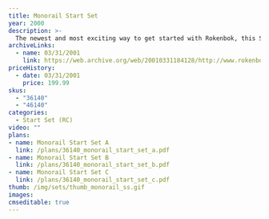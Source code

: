 ```yaml
---
title: Monorail Start Set
year: 2000
description: >-
  The newest and most exciting way to get started with Rokenbok, this Start Set reinterprets the train sets of yesteryear with the cutting-edge technology of today. Integrate classic building and RC vehicles to form an animated cityscape of amazing interactivity and limitless expandability. Multiple track layouts, Rail Tower with Motorized Conveyor, sorting chute with dumping bins, plus RC Monorail Freighter. Includes Command Deck and Control Pad. 265 pieces. Batteries included. Ages 6+. Includes 110 Volt A/C adapter and four AA batteries.
archiveLinks:
  - name: 03/31/2001
    link: https://web.archive.org/web/20010331184128/http://www.rokenbok.com/catalog/pd_ss_monorail.html
priceHistory:
  - date: 03/31/2001
    price: 199.99
skus:
  - "36140"
  - "46140"
categories: 
  - Start Set (RC)
video: ""
plans:
- name: Monorail Start Set A
  link: /plans/36140_monorail_start_set_a.pdf
- name: Monorail Start Set B
  link: /plans/36140_monorail_start_set_b.pdf
- name: Monorail Start Set C
  link: /plans/36140_monorail_start_set_c.pdf
thumb: /img/sets/thumb_monorail_ss.gif
images:
cmseditable: true
---
```

